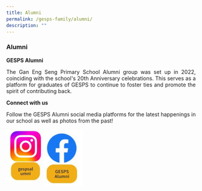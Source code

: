 ```yaml
---
title: Alumni
permalink: /gesps-family/alumni/
description: ""
---
```

### Alumni

**GESPS Alumni**

<p align="justify">The Gan Eng Seng Primary School Alumni group was set up in 2022, coinciding with the school's 20th Anniversary celebrations. This serves as a platform for graduates of GESPS to continue to foster ties and promote the spirit of contributing back.</p>

**Connect with us**

<p align="justify">Follow the GESPS Alumni social media platforms for the latest happenings&nbsp;in our school as well as photos from the  
past!</p>

<p><a href="https://www.instagram.com/gespsalumni/">
<img style="width:20%" align="left" src="/images/photo1668806084.jpeg">
</a></p>
<p><a href="https://www.facebook.com/profile.php?id=100084117153720&amp;ref=page_internal">
<img style="width:20%" align="center" src="/images/photo1668806144.jpeg">
</a></p><br clear="left">